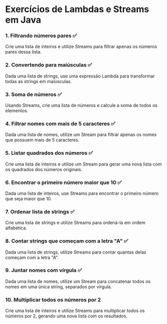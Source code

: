 # Exercícios de Lambdas e Streams em Java

### 1. Filtrando números pares ✅
Crie uma lista de inteiros e utilize Streams para filtrar apenas os números pares dessa lista.

### 2. Convertendo para maiúsculas ✅
Dada uma lista de strings, use uma expressão Lambda para transformar todas as strings em maiúsculas.

### 3. Soma de números ✅
Usando Streams, crie uma lista de números e calcule a soma de todos os elementos.

### 4. Filtrar nomes com mais de 5 caracteres ✅
Dada uma lista de nomes, utilize um Stream para filtrar apenas os nomes que possuem mais de 5 caracteres.

### 5. Listar quadrados dos números ✅
Crie uma lista de inteiros e utilize um Stream para gerar uma nova lista com os quadrados dos números originais.

### 6. Encontrar o primeiro número maior que 10 ✅
Dada uma lista de inteiros, use Streams para encontrar o primeiro número que seja maior que 10.

### 7. Ordenar lista de strings ✅
Crie uma lista de strings e utilize Streams para ordená-la em ordem alfabética.

### 8. Contar strings que começam com a letra "A" ✅
Dada uma lista de strings, utilize Streams para contar quantas delas começam com a letra "A".

### 9. Juntar nomes com vírgula ✅
Dada uma lista de nomes, utilize um Stream para concatenar todos os nomes em uma única string, separados por vírgula.

### 10. Multiplicar todos os números por 2
Crie uma lista de inteiros e utilize Streams para multiplicar todos os números por 2, gerando uma nova lista com os resultados.
